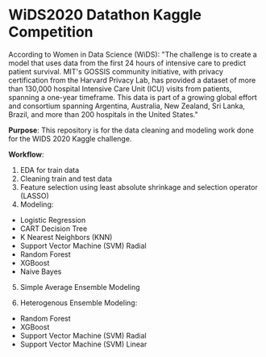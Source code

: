 # WiDS2020 Datathon Kaggle Competition

According to Women in Data Science (WiDS): "The challenge is to create a model that uses data from the first 24 hours of intensive care to predict patient survival. MIT's GOSSIS community initiative, with privacy certification from the Harvard Privacy Lab, has provided a dataset of more than 130,000 hospital Intensive Care Unit (ICU) visits from patients, spanning a one-year timeframe. This data is part of a growing global effort and consortium spanning Argentina, Australia, New Zealand, Sri Lanka, Brazil, and more than 200 hospitals in the United States."

<b>Purpose</b>: This repository is for the data cleaning and modeling work done for the WIDS 2020 Kaggle challenge. 

<b>Workflow</b>:
1. EDA for train data
2. Cleaning train and test data
3. Feature selection using least absolute shrinkage and selection operator (LASSO)
4. Modeling:

* Logistic Regression
* CART Decision Tree
* K Nearest Neighbors (KNN)
* Support Vector Machine (SVM) Radial
* Random Forest
* XGBoost
* Naive Bayes

5. Simple Average Ensemble Modeling

6. Heterogenous Ensemble Modeling:
* Random Forest
* XGBoost
* Support Vector Machine (SVM) Radial
* Support Vector Machine (SVM) Linear
